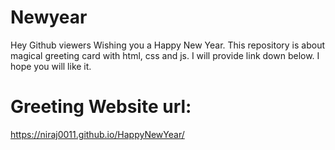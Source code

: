 # Newyear
Hey Github viewers Wishing you a Happy New Year.
This repository is about magical greeting card with html, css and js.
I will provide link down below.
I hope you will like it.
# Greeting Website url:
https://niraj0011.github.io/HappyNewYear/

